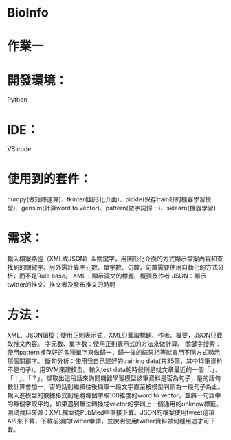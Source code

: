 # BioInfo
# 作業一
# 開發環境：
Python
# IDE：
VS code
# 使用到的套件：
numpy(做矩陣運算)、tkinter(圖形化介面)、pickle(保存train好的機器學習模型)、gensim(計算word to vector)、pattern(做字詞歸一)、sklearn(機器學習)

# 需求：
輸入檔案路徑（XML或JSON）＆關鍵字，用圖形化介面的方式顯示檔案內容和查找到的關鍵字。另外需計算字元數、單字數、句數，句數需要使用自動化的方式分析，而不是Rule base。
XML：顯示論文的標題、概要及作者
JSON：顯示twitter的推文、推文者及發布推文的時間

# 方法：
XML、JSON讀檔：使用正則表示式，XML只截取標題、作者、概要，JSON只截取推文內容。
字元數、單字數：使用正則表示式的方法來做計算。
關鍵字搜索：使用pattern裡存好的各種單字來做歸一，歸一後的結果相等就會用不同方式顯示那個關鍵字。
斷句分析：使用我自己建好的training data(共35筆，其中13筆資料不是句子)，用SVM來建模型。輸入test data的時候則是找文章最近的一個「.」、「！」、「？」，擷取出這段話來詢問機器學習模型該筆資料是否為句子，是的話句數計算會加一，否的話則繼續往後擷取一段文字直至被模型判斷為一段句子為止。輸入進模型的數據格式則是將每個字取100維度的word to vector，並將一句話中的每個字取平均，如果遇到無法轉換成vector的字則上一個通用的unknow標籤。
測試資料來源：XML檔案從PubMed中直接下載。JSON的檔案使用tweet這項API來下載，下載前須向twitter申請，並說明使用twitter資料做何種用途才可下載。
